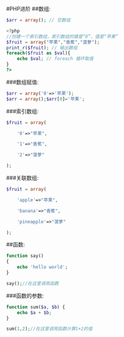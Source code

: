 #PHP进阶
##数组:
```php
$arr = array(); // 空数组

<?php
//创建一个索引数组，索引数组的键是“0”，值是“苹果”
$fruit = array("苹果","香蕉","菠萝");
print_r($fruit); // 输出数组
foreach($fruit as $val){
    echo $val; // foreach 循环取值
}
?>
```
###数组赋值:
```php
$arr = array('0'=>'苹果');
$arr = array();$arr[0]='苹果';
```
###索引数组:
```php
$fruit = array(

    '0'=>"苹果",

    '1'=>"香蕉",

    '2'=>"菠萝"

); 
```
###关联数组: 
```php
$fruit = array(

    'apple'=>"苹果",

    'banana'=>"香蕉",

    'pineapple'=>"菠萝"

); 
```
##函数:
```php
function say()
{
    echo 'hello world';
}

say();//在这里调用函数
```
###函数的参数:
```php
function sum($a, $b) {
    echo $a + $b;
}

sum(1,2);//在这里调用函数计算1+2的值
```
